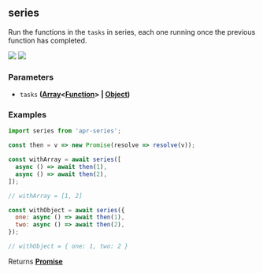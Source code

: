 <!-- Generated by documentation.js. Update this documentation by updating the source code. -->

## series

<a id="series"></a>
Run the functions in the `tasks` in series, each one running once the previous function has completed.

[![][2]][1] [![][3]][1]

### Parameters

- `tasks` **([Array][4]&lt;[Function][5]> | [Object][6])**

### Examples

```javascript
import series from 'apr-series';

const then = v => new Promise(resolve => resolve(v));

const withArray = await series([
  async () => await then(1),
  async () => await then(2),
]);

// withArray = [1, 2]

const withObject = await series({
  one: async () => await then(1),
  two: async () => await then(2),
});

// withObject = { one: 1, two: 2 }
```

Returns **[Promise][7]**

[1]: https://www.npmjs.com/package/apr-series
[2]: https://img.shields.io/npm/v/apr-series.svg?style=flat-square
[3]: https://img.shields.io/npm/l/apr-series.svg?style=flat-square
[4]: https://developer.mozilla.org/docs/Web/JavaScript/Reference/Global_Objects/Array
[5]: https://developer.mozilla.org/docs/Web/JavaScript/Reference/Statements/function
[6]: https://developer.mozilla.org/docs/Web/JavaScript/Reference/Global_Objects/Object
[7]: https://developer.mozilla.org/docs/Web/JavaScript/Reference/Global_Objects/Promise
